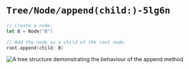 # ``Tree/Node/append(child:)-5lg6n``

```swift
// Create a node.
let B = Node("B")

// Add the node as a child of the root node.
root.append(child: B)
```

![A tree structure demonstrating the behaviour of the append method](nodeAppend.png)
